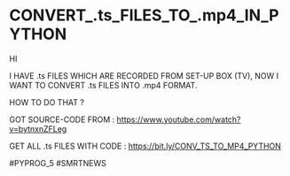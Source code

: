 # CONVERT_.ts_FILES_TO_.mp4_IN_PYTHON

HI

I HAVE .ts FILES WHICH ARE RECORDED FROM SET-UP BOX (TV), NOW I WANT TO CONVERT .ts FILES INTO .mp4 FORMAT.

HOW TO DO THAT ? 

GOT SOURCE-CODE FROM :  https://www.youtube.com/watch?v=bytnxnZFLeg  

GET ALL .ts FILES WITH CODE :  https://bit.ly/CONV_TS_TO_MP4_PYTHON 

#PYPROG_5 #SMRTNEWS
